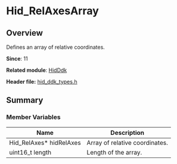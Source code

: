 # Hid_RelAxesArray

## Overview

Defines an array of relative coordinates.

**Since**: 11

**Related module**: [HidDdk](capi-hidddk.md)

**Header file:** [hid_ddk_types.h](capi-hid-ddk-types-h.md)

## Summary

### Member Variables

| Name| Description|
| -- | -- |
| Hid_RelAxes* hidRelAxes | Array of relative coordinates.|
| uint16_t length | Length of the array.|
